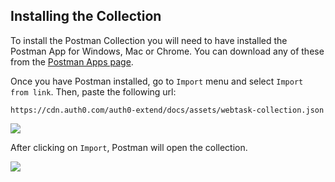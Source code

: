 ## Installing the Collection

To install the Postman Collection you will need to have installed the Postman App for Windows, Mac or Chrome. You can download any of these from the [Postman Apps page](https://www.getpostman.com/apps).

Once you have Postman installed, go to `Import` menu and select `Import from link`. Then, paste the following url:

```
https://cdn.auth0.com/auth0-extend/docs/assets/webtask-collection.json
```

![](https://cdn.auth0.com/auth0-extend/docs/assets/img/postman-import.png)

After clicking on `Import`, Postman will open the collection.

![](https://cdn.auth0.com/auth0-extend/docs/assets/img/postman-collection.png)